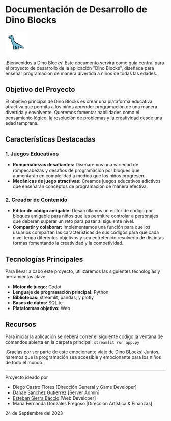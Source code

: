 # **Documentación de Desarrollo de Dino Blocks**

<img src="resources/dinoIcon.png" alt="drawing" width="70"/>


¡Bienvenidos a Dino Blocks! Este documento servirá como guía central para el  proyecto de desarrollo de la aplicación "Dino Blocks", diseñada para enseñar programación de manera divertida a niños de todas las edades.

## **Objetivo del Proyecto**

El objetivo principal de Dino Blocks es crear una plataforma educativa atractiva que permita a los niños aprender programación de una manera divertida y envolvente. Queremos fomentar habilidades como el pensamiento lógico, la resolución de problemas y la creatividad desde una edad temprana.

## **Características Destacadas**

### **1. Juegos Educativos**
- **Rompecabezas desafiantes:** Diseñaremos una variedad de rompecabezas y desafíos de programación por bloques que aumentarán en complejidad a medida que los niños progresen.
- **Mecánicas de juego atractivas:** Creamos juegos educativos adictivos que enseñarán conceptos de programación de manera efectiva.

### **2. Creador de Contenido**
- **Editor de código amigable:** Desarrollamos un editor de código por bloques amigable para niños que les permitire controlar a personajes que deberán superar un reto para pasar al siguiente nivel.
- **Compartir y colaborar:** Implementamos una función para que los usuarios compartan las características de sus códigos para que cada nivel tenga diferentes objetivos y sea entretenido resolverlo de distintas formas fomentando la creatividad y la competividad.

## **Tecnologías Principales**

Para llevar a cabo este proyecto, utilizaremos las siguientes tecnologías y herramientas clave:

- **Motor de juego:** Godot
- **Lenguaje de programación principal:** Python 
- **Bibliotecas:** streamlit, pandas, y plotly
- **Bases de datos:** SQLite
- **Plataformas objetivo:** Web

## Recursos
Para iniciar la aplicación se deberá correr el siguiente código la ventana de comandos abierta en la carpeta principal:
`streamlit run app.py`

¡Gracias por ser parte de este emocionante viaje de Dino BLocks! Juntos, haremos que la programación sea accesible y emocionante para los niños de todo el mundo.

---

Proyecto ideado por
- Diego Castro Flores [Dirección General y Game Developer]
- [Danae Sánchez Gutierrez]() [Server Admin]
- [Esteban Sierra Baccio]() [Web Developer]
- Maria Fernanda Gonzales Fregoso [Dirección Artística & Finanzas]

24 de Septiembre del 2023
